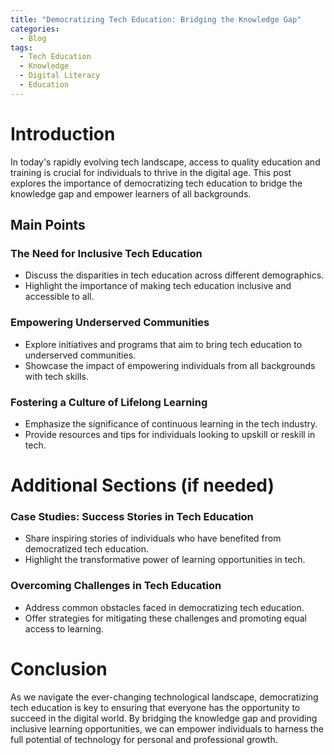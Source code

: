 ```yaml
---
title: "Democratizing Tech Education: Bridging the Knowledge Gap"
categories:
  - Blog
tags:
  - Tech Education
  - Knowledge
  - Digital Literacy
  - Education
---
```


# Introduction
In today's rapidly evolving tech landscape, access to quality education and training is crucial for individuals to thrive in the digital age. This post explores the importance of democratizing tech education to bridge the knowledge gap and empower learners of all backgrounds.

## Main Points
### The Need for Inclusive Tech Education
- Discuss the disparities in tech education across different demographics.
- Highlight the importance of making tech education inclusive and accessible to all.

### Empowering Underserved Communities
- Explore initiatives and programs that aim to bring tech education to underserved communities.
- Showcase the impact of empowering individuals from all backgrounds with tech skills.

### Fostering a Culture of Lifelong Learning
- Emphasize the significance of continuous learning in the tech industry.
- Provide resources and tips for individuals looking to upskill or reskill in tech.

# Additional Sections (if needed)
### Case Studies: Success Stories in Tech Education
- Share inspiring stories of individuals who have benefited from democratized tech education.
- Highlight the transformative power of learning opportunities in tech.

### Overcoming Challenges in Tech Education
- Address common obstacles faced in democratizing tech education.
- Offer strategies for mitigating these challenges and promoting equal access to learning.

# Conclusion
As we navigate the ever-changing technological landscape, democratizing tech education is key to ensuring that everyone has the opportunity to succeed in the digital world. By bridging the knowledge gap and providing inclusive learning opportunities, we can empower individuals to harness the full potential of technology for personal and professional growth.